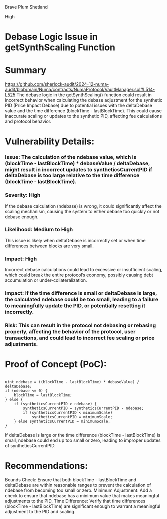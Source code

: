 Brave Plum Shetland

High

# Debase Logic Issue in getSynthScaling Function

# Summary
https://github.com/sherlock-audit/2024-12-numa-audit/blob/main/Numa/contracts/NumaProtocol/VaultManager.sol#L514-L525
The debase logic in the getSynthScaling() function could result in incorrect behavior when calculating the debase adjustment for the synthetic PID (Price Impact Debase) due to potential issues with the deltaDebase value and the time difference (blockTime - lastBlockTime). This could cause inaccurate scaling or updates to the synthetic PID, affecting fee calculations and protocol behavior.
# Vulnerability Details:
### Issue: The calculation of the ndebase value, which is (blockTime - lastBlockTime) * debaseValue / deltaDebase, might result in incorrect updates to syntheticsCurrentPID if deltaDebase is too large relative to the time difference (blockTime - lastBlockTime).
### Severity: High
If the debase calculation (ndebase) is wrong, it could significantly affect the scaling mechanism, causing the system to either debase too quickly or not debase enough.
### Likelihood: Medium to High
This issue is likely when deltaDebase is incorrectly set or when time differences between blocks are very small.
### Impact: High
Incorrect debase calculations could lead to excessive or insufficient scaling, which could break the entire protocol’s economy, possibly causing debt accumulation or under-collateralization.
### Impact: If the time difference is small or deltaDebase is large, the calculated ndebase could be too small, leading to a failure to meaningfully update the PID, or potentially resetting it incorrectly.
### Risk: This can result in the protocol not debasing or rebasing properly, affecting the behavior of the protocol, user transactions, and could lead to incorrect fee scaling or price adjustments.
# Proof of Concept (PoC):
```solidity

uint ndebase = ((blockTime - lastBlockTime) * debaseValue) / deltaDebase;
if (ndebase <= 0) {
    blockTime = lastBlockTime;
} else {
    if (syntheticsCurrentPID > ndebase) {
        syntheticsCurrentPID = syntheticsCurrentPID - ndebase;
        if (syntheticsCurrentPID < minimumScale)
            syntheticsCurrentPID = minimumScale;
    } else syntheticsCurrentPID = minimumScale;
}
```
If deltaDebase is large or the time difference (blockTime - lastBlockTime) is small, ndebase could end up too small or zero, leading to improper updates of syntheticsCurrentPID.
# Recommendations:
Bounds Check: Ensure that both blockTime - lastBlockTime and deltaDebase are within reasonable ranges to prevent the calculation of ndebase from becoming too small or zero.
Minimum Adjustment: Add a check to ensure that ndebase has a minimum value that makes meaningful adjustments to the PID.
Time Difference: Verify that time differences (blockTime - lastBlockTime) are significant enough to warrant a meaningful adjustment to the PID and scaling.
